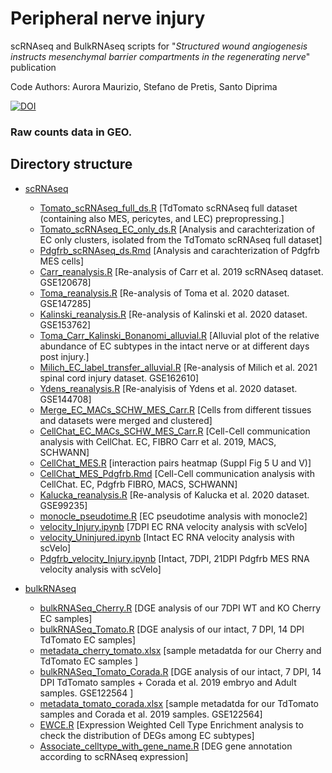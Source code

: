 # Peripheral nerve injury
scRNAseq and BulkRNAseq scripts for "*Structured wound angiogenesis instructs mesenchymal barrier compartments in the regenerating nerve*" publication 

Code Authors: Aurora Maurizio, Stefano de Pretis, Santo Diprima

[![DOI](https://zenodo.org/badge/678296994.svg)](https://zenodo.org/badge/latestdoi/678296994)

 
### Raw counts data in GEO. 

## Directory structure


 * [scRNAseq](./scRNAseq)
   * [Tomato_scRNAseq_full_ds.R](./scRNAseq/Tomato_scRNAseq_full_ds.R) [TdTomato scRNAseq full dataset (containing also MES, pericytes, and LEC) prepropressing.] 
   * [Tomato_scRNAseq_EC_only_ds.R](./scRNAseq/Tomato_scRNAseq_EC_only_ds.R) [Analysis and carachterization of EC only clusters, isolated from the TdTomato scRNAseq full dataset]
   * [Pdgfrb_scRNAseq_ds.Rmd](./scRNAseq/Pdgfrb_scRNAseq_ds.Rmd) [Analysis and carachterization of Pdgfrb MES cells]
   * [Carr_reanalysis.R](./scRNAseq/Carr_reanalysis.R) [Re-analysis of Carr et al. 2019 scRNAseq dataset. GSE120678]
   * [Toma_reanalysis.R](./scRNAseq/Toma_reanalysis.R) [Re-analysis of Toma et al. 2020 dataset. GSE147285]
   * [Kalinski_reanalysis.R](./scRNAseq/Kalinski_reanalysis.R) [Re-analysis of Kalinski et al. 2020 dataset. GSE153762]
   * [Toma_Carr_Kalinski_Bonanomi_alluvial.R](./scRNAseq/Toma_Carr_Kalinski_Bonanomi_alluvial.R) [Alluvial plot of the relative abundance of EC subtypes in the intact nerve or at different days post injury.]
   * [Milich_EC_label_transfer_alluvial.R](./scRNAseq/Milich_EC_label_transfer_alluvial.R ) [Re-analysis of Milich et al. 2021 spinal cord injury dataset. GSE162610]
   * [Ydens_reanalysis.R](./scRNAseq/Ydens_reanalysis.R) [Re-analyisis of Ydens et al. 2020 dataset. GSE144708]
   * [Merge_EC_MACs_SCHW_MES_Carr.R](./scRNAseq/Merge_EC_MACs_SCHW_MES_Carr.R) [Cells from different tissues and datasets were merged and clustered]
   * [CellChat_EC_MACs_SCHW_MES_Carr.R](./scRNAseq/CellChat_EC_MACs_SCHW_MES_Carr.R) [Cell-Cell communication analysis with CellChat. EC, FIBRO Carr et al. 2019, MACS, SCHWANN]
   * [CellChat_MES.R](./scRNAseq/CellChat_MES.R) [interaction pairs heatmap (Suppl Fig 5 U and V)]
   * [CellChat_MES_Pdgfrb.Rmd](./scRNAseq/CellChat_MES_Pdgfrb.Rmd) [Cell-Cell communication analysis with CellChat. EC, Pdgfrb FIBRO, MACS, SCHWANN] 
   * [Kalucka_reanalysis.R](./scRNAseq/Kalucka_reanalysis.R) [Re-analysis of Kalucka et al. 2020 dataset. GSE99235]
   * [monocle_pseudotime.R](./scRNAseq/monocle_pseudotime.R) [EC pseudotime analysis with monocle2]
   * [velocity_Injury.ipynb](./scRNAseq/velocity_Injury.ipynb) [7DPI EC RNA velocity analysis with scVelo]
   * [velocity_Uninjured.ipynb](./scRNAseq/velocity_Uninjured.ipynb) [Intact EC RNA velocity analysis with scVelo]
   * [Pdgfrb_velocity_Injury.ipynb](./scRNAseq/Pdgfrb_velocity_Injury.ipynb) [Intact, 7DPI, 21DPI Pdgfrb MES RNA velocity analysis with scVelo]

 * [bulkRNAseq](./bulkRNAseq) 
   * [bulkRNASeq_Cherry.R](./bulkRNAseq/bulkRNASeq_Cherry.R) [DGE analysis of our 7DPI WT and KO Cherry EC samples]
   * [bulkRNASeq_Tomato.R](./bulkRNAseq/bulkRNASeq_Tomato.R) [DGE analysis of our intact, 7 DPI, 14 DPI TdTomato EC samples]
   * [metadata_cherry_tomato.xlsx](./bulkRNAseq/metadata_cherry_tomato.xlsx) [sample metadatda for our Cherry and TdTomato EC samples ]
   * [bulkRNASeq_Tomato_Corada.R](./bulkRNAseq/bulkRNASeq_Tomato_Corada.R) [DGE analysis of our intact, 7 DPI, 14 DPI TdTomato samples + Corada et al. 2019 embryo and Adult samples. GSE122564 ]
   * [metadata_tomato_corada.xlsx](./bulkRNAseq/metadata_tomato_corada.xlsx) [sample metadatda for our TdTomato samples and Corada et al. 2019 samples. GSE122564]
   * [EWCE.R](./bulkRNAseq/EWCE.R) [Expression Weighted Cell Type Enrichment analysis to check the distribution of DEGs among EC subtypes]
   * [Associate_celltype_with_gene_name.R](./bulkRNAseq/Associate_celltype_with_gene_name.R) [DEG gene annotation according to scRNAseq expression]






